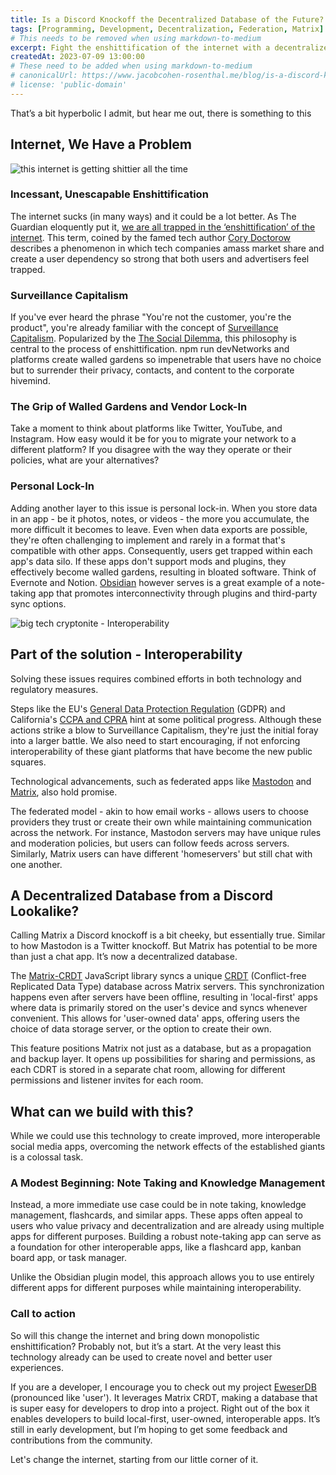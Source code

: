 ```yaml
---
title: Is a Discord Knockoff the Decentralized Database of the Future? Will It Fix the Internet as We Know It?
tags: [Programming, Development, Decentralization, Federation, Matrix]
# This needs to be removed when using markdown-to-medium
excerpt: Fight the enshittification of the internet with a decentralized database
createdAt: 2023-07-09 13:00:00
# These need to be added when using markdown-to-medium
# canonicalUrl: https://www.jacobcohen-rosenthal.me/blog/is-a-discord-knockoff-the-database-of-the-future
# license: 'public-domain'
---
```


That’s a bit hyperbolic I admit, but hear me out, there is something to this

## Internet, We Have a Problem

![this internet is getting shittier all the time](https://imgflip.com/i/7s44ea)

### Incessant, Unescapable Enshittification

The internet sucks (in many ways) and it could be a lot better. As The Guardian eloquently put it, [we are all trapped in the ‘enshittification’ of the internet](https://www.theguardian.com/commentisfree/2023/mar/11/users-advertisers-we-are-all-trapped-in-the-enshittification-of-the-internet). This term, coined by the famed tech author [Cory Doctorow](https://pluralistic.net/) describes a phenomenon in which tech companies amass market share and create a user dependency so strong that both users and advertisers feel trapped.

### Surveillance Capitalism

If you've ever heard the phrase "You're not the customer, you're the product", you're already familiar with the concept of [Surveillance Capitalism](https://en.wikipedia.org/wiki/Surveillance_capitalism). Popularized by the [The Social Dilemma](https://en.wikipedia.org/wiki/The_Social_Dilemma), this philosophy is central to the process of enshittification. npm run devNetworks and platforms create walled gardens so impenetrable that users have no choice but to surrender their privacy, contacts, and content to the corporate hivemind.

### The Grip of Walled Gardens and Vendor Lock-In

Take a moment to think about platforms like Twitter, YouTube, and Instagram. How easy would it be for you to migrate your network to a different platform? If you disagree with the way they operate or their policies, what are your alternatives?

### Personal Lock-In

Adding another layer to this issue is personal lock-in. When you store data in an app - be it photos, notes, or videos - the more you accumulate, the more difficult it becomes to leave. Even when data exports are possible, they're often challenging to implement and rarely in a format that's compatible with other apps. Consequently, users get trapped within each app's data silo. If these apps don't support mods and plugins, they effectively become walled gardens, resulting in bloated software. Think of Evernote and Notion. [Obsidian](https://obsidian.md/) however serves is a great example of a note-taking app that promotes interconnectivity through plugins and third-party sync options.

![big tech cryptonite - Interoperability](https://imgflip.com/i/7s45vr)

## Part of the solution - Interoperability

Solving these issues requires combined efforts in both technology and regulatory measures.

Steps like the EU's [General Data Protection Regulation](https://en.wikipedia.org/wiki/General_Data_Protection_Regulation) (GDPR) and California's [CCPA and CPRA](https://wirewheel.io/blog/ccpa-and-cpra-california-data-privacy-law-guide/) hint at some political progress. Although these actions strike a blow to Surveillance Capitalism, they're just the initial foray into a larger battle. We also need to start encouraging, if not enforcing interoperability of these giant platforms that have become the new public squares.

Technological advancements, such as federated apps like [Mastodon](https://joinmastodon.org/) and [Matrix](https://matrix.org/), also hold promise.

The federated model - akin to how email works - allows users to choose providers they trust or create their own while maintaining communication across the network. For instance, Mastodon servers may have unique rules and moderation policies, but users can follow feeds across servers. Similarly, Matrix users can have different 'homeservers' but still chat with one another.

## A Decentralized Database from a Discord Lookalike?

Calling Matrix a Discord knockoff is a bit cheeky, but essentially true. Similar to how Mastodon is a Twitter knockoff. But Matrix has potential to be more than just a chat app. It’s now a decentralized database.

The [Matrix-CRDT](https://github.com/YousefED/Matrix-CRDT) JavaScript library syncs a unique [CRDT](https://en.wikipedia.org/wiki/Conflict-free_replicated_data_type) (Conflict-free Replicated Data Type) database across Matrix servers. This synchronization happens even after servers have been offline, resulting in 'local-first' apps where data is primarily stored on the user's device and syncs whenever convenient. This allows for 'user-owned data' apps, offering users the choice of data storage server, or the option to create their own.

This feature positions Matrix not just as a database, but as a propagation and backup layer. It opens up possibilities for sharing and permissions, as each CDRT is stored in a separate chat room, allowing for different permissions and listener invites for each room.

## What can we build with this?

While we could use this technology to create improved, more interoperable social media apps, overcoming the network effects of the established giants is a colossal task.

### A Modest Beginning: Note Taking and Knowledge Management

Instead, a more immediate use case could be in note taking, knowledge management, flashcards, and similar apps. These apps often appeal to users who value privacy and decentralization and are already using multiple apps for different purposes. Building a robust note-taking app can serve as a foundation for other interoperable apps, like a flashcard app, kanban board app, or task manager.

Unlike the Obsidian plugin model, this approach allows you to use entirely different apps for different purposes while maintaining interoperability.

### Call to action

So will this change the internet and bring down monopolistic enshittification? Probably not, but it’s a start. At the very least this technology already can be used to create novel and better user experiences.

If you are a developer, I encourage you to check out my project [EweserDB](https://github.com/eweser/eweser-db) (pronounced like 'user'). It leverages Matrix CRDT, making a database that is super easy for developers to drop into a project. Right out of the box it enables developers to build local-first, user-owned, interoperable apps. It’s still in early development, but I’m hoping to get some feedback and contributions from the community.

Let's change the internet, starting from our little corner of it.
